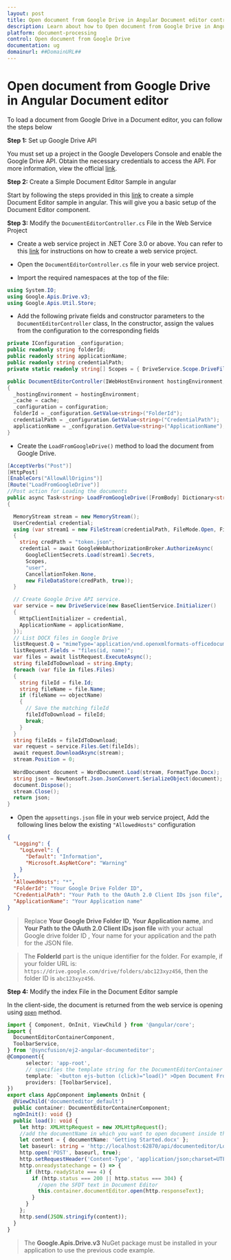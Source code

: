 ```yaml
---
layout: post
title: Open document from Google Drive in Angular Document editor control | Syncfusion
description: Learn about how to Open document from Google Drive in Angular Document editor control of Syncfusion Essential JS 2 and more details.
platform: document-processing
control: Open document from Google Drive
documentation: ug
domainurl: ##DomainURL##
---
```


# Open document from Google Drive in Angular Document editor

To load a document from Google Drive in a Document editor, you can follow the steps below

**Step 1:** Set up Google Drive API

You must set up a project in the Google Developers Console and enable the Google Drive API. Obtain the necessary credentials to access the API. For more information, view the official [link](https://developers.google.com/drive/api/guides/enable-sdk).

**Step 2:** Create a Simple Document Editor Sample in angular

Start by following the steps provided in this [link](../getting-started) to create a simple Document Editor sample in angular. This will give you a basic setup of the Document Editor component.

**Step 3:** Modify the `DocumentEditorController.cs` File in the Web Service Project

* Create a web service project in .NET Core 3.0 or above. You can refer to this [link](../web-services-overview) for instructions on how to create a web service project.

* Open the `DocumentEditorController.cs` file in your web service project.

* Import the required namespaces at the top of the file:

```csharp
using System.IO;
using Google.Apis.Drive.v3;
using Google.Apis.Util.Store;
```

* Add the following private fields and constructor parameters to the `DocumentEditorController` class, In the constructor, assign the values from the configuration to the corresponding fields

```csharp
private IConfiguration _configuration;
public readonly string folderId;
public readonly string applicationName;
public readonly string credentialPath;
private static readonly string[] Scopes = { DriveService.Scope.DriveFile, DriveService.Scope.DriveReadonly};

public DocumentEditorController(IWebHostEnvironment hostingEnvironment, IMemoryCache cache, IConfiguration configuration)
{
  _hostingEnvironment = hostingEnvironment;
  _cache = cache;
  _configuration = configuration;
  folderId = _configuration.GetValue<string>("FolderId");
  credentialPath = _configuration.GetValue<string>("CredentialPath");
  applicationName = _configuration.GetValue<string>("ApplicationName");
}
```

* Create the `LoadFromGoogleDrive()` method to load the document from Google Drive.

```csharp
[AcceptVerbs("Post")]
[HttpPost]
[EnableCors("AllowAllOrigins")]
[Route("LoadFromGoogleDrive")]
//Post action for Loading the documents
public async Task<string> LoadFromGoogleDrive([FromBody] Dictionary<string, string> jsonObject)
{

  MemoryStream stream = new MemoryStream();
  UserCredential credential;
  using (var stream1 = new FileStream(credentialPath, FileMode.Open, FileAccess.Read))
  {
    string credPath = "token.json";
    credential = await GoogleWebAuthorizationBroker.AuthorizeAsync(
      GoogleClientSecrets.Load(stream1).Secrets,
      Scopes,
      "user",
      CancellationToken.None,
      new FileDataStore(credPath, true));
  }

  // Create Google Drive API service.
  var service = new DriveService(new BaseClientService.Initializer()
  {
    HttpClientInitializer = credential,
    ApplicationName = applicationName,
  });
  // List DOCX files in Google Drive
  listRequest.Q = "mimeType='application/vnd.openxmlformats-officedocument.wordprocessingml.document' and '" + folderId + "' in parents and trashed=false";
  listRequest.Fields = "files(id, name)";
  var files = await listRequest.ExecuteAsync();
  string fileIdToDownload = string.Empty;
  foreach (var file in files.Files)
  { 
    string fileId = file.Id;
    string fileName = file.Name;
    if (fileName == objectName)
    {
      // Save the matching fileId
      fileIdToDownload = fileId;
      break;
    }
  }
  string fileIds = fileIdToDownload;
  var request = service.Files.Get(fileIds);
  await request.DownloadAsync(stream);
  stream.Position = 0;   
  
  WordDocument document = WordDocument.Load(stream, FormatType.Docx);
  string json = Newtonsoft.Json.JsonConvert.SerializeObject(document);
  document.Dispose();
  stream.Close();
  return json;
}
```

* Open the `appsettings.json` file in your web service project, Add the following lines below the existing `"AllowedHosts"` configuration

```json
{
  "Logging": {
    "LogLevel": {
      "Default": "Information",
      "Microsoft.AspNetCore": "Warning"
    }
  },
  "AllowedHosts": "*",
  "FolderId": "Your Google Drive Folder ID",
  "CredentialPath": "Your Path to the OAuth 2.0 Client IDs json file",
  "ApplicationName": "Your Application name"
}
```

> Replace **Your Google Drive Folder ID**, **Your Application name**, and **Your Path to the OAuth 2.0 Client IDs json file** with your actual Google drive folder ID , Your name for your application and the path for the JSON file.

> The **FolderId** part is the unique identifier for the folder. For example, if your folder URL is: `https://drive.google.com/drive/folders/abc123xyz456`, then the folder ID is `abc123xyz456`.

**Step 4:**  Modify the index File in the Document Editor sample

In the client-side, the document is returned from the web service is opening using [`open`](https://ej2.syncfusion.com/angular/documentation/api/document-editor/#open) method.

```typescript
import { Component, OnInit, ViewChild } from '@angular/core';
import {
  DocumentEditorContainerComponent,
  ToolbarService,
} from '@syncfusion/ej2-angular-documenteditor';
@Component({
      selector: 'app-root',
      // specifies the template string for the DocumentEditorContainer component
      template: `<button ejs-button (click)="load()" >Open Document From Google Drive</button><ejs-documenteditorcontainer #documenteditor_default serviceUrl="http://localhost:62870/api/documenteditor/" height="600px" style="display:block" [enableToolbar]=true> </ejs-documenteditorcontainer>`,
      providers: [ToolbarService],
})
export class AppComponent implements OnInit {
  @ViewChild('documenteditor_default')
  public container: DocumentEditorContainerComponent;
  ngOnInit(): void {}
  public load(): void {
    let http: XMLHttpRequest = new XMLHttpRequest();
    //add the documentName in which you want to open document inside the documentName
    let content = { documentName: 'Getting Started.docx' };
    let baseurl: string = 'http://localhost:62870/api/documenteditor/LoadFromGoogleDrive';
    http.open('POST', baseurl, true);
    http.setRequestHeader('Content-Type', 'application/json;charset=UTF-8');
    http.onreadystatechange = () => {
      if (http.readyState === 4) {
        if (http.status === 200 || http.status === 304) {
          //open the SFDT text in Document Editor
          this.container.documentEditor.open(http.responseText);
        }
      }
    };
    http.send(JSON.stringify(content));
  }
}
```

> The **Google.Apis.Drive.v3** NuGet package must be installed in your application to use the previous code example.